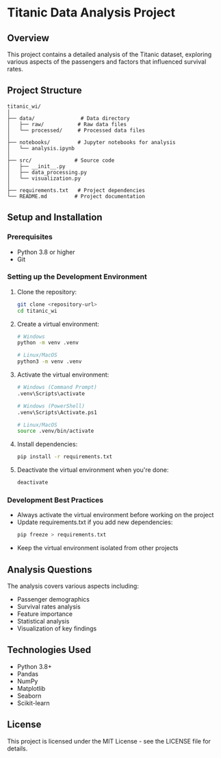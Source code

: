# Titanic Data Analysis Project

## Overview
This project contains a detailed analysis of the Titanic dataset, exploring various aspects of the passengers and factors that influenced survival rates.

## Project Structure
```
titanic_wi/
│
├── data/               # Data directory
│   ├── raw/           # Raw data files
│   └── processed/     # Processed data files
│
├── notebooks/         # Jupyter notebooks for analysis
│   └── analysis.ipynb
│
├── src/              # Source code
│   ├── __init__.py
│   ├── data_processing.py
│   └── visualization.py
│
├── requirements.txt   # Project dependencies
└── README.md         # Project documentation
```

## Setup and Installation

### Prerequisites
- Python 3.8 or higher
- Git

### Setting up the Development Environment

1. Clone the repository:
   ```bash
   git clone <repository-url>
   cd titanic_wi
   ```

2. Create a virtual environment:
   ```bash
   # Windows
   python -m venv .venv
   
   # Linux/MacOS
   python3 -m venv .venv
   ```

3. Activate the virtual environment:
   ```bash
   # Windows (Command Prompt)
   .venv\Scripts\activate
   
   # Windows (PowerShell)
   .venv\Scripts\Activate.ps1
   
   # Linux/MacOS
   source .venv/bin/activate
   ```

4. Install dependencies:
   ```bash
   pip install -r requirements.txt
   ```

5. Deactivate the virtual environment when you're done:
   ```bash
   deactivate
   ```

### Development Best Practices
- Always activate the virtual environment before working on the project
- Update requirements.txt if you add new dependencies:
  ```bash
  pip freeze > requirements.txt
  ```
- Keep the virtual environment isolated from other projects

## Analysis Questions
The analysis covers various aspects including:
- Passenger demographics
- Survival rates analysis
- Feature importance
- Statistical analysis
- Visualization of key findings

## Technologies Used
- Python 3.8+
- Pandas
- NumPy
- Matplotlib
- Seaborn
- Scikit-learn

## License
This project is licensed under the MIT License - see the LICENSE file for details.
